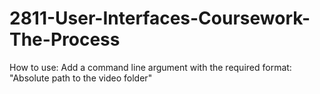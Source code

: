 # 2811-User-Interfaces-Coursework-The-Process

How to use: Add a command line argument with the required format: "Absolute path to the video folder"
